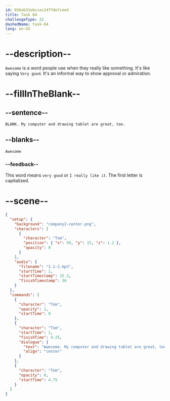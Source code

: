 ```yaml
---
id: 656ab31ebccec247fde7cee4
title: Task 64
challengeType: 22
dashedName: task-64
lang: en-US
---
```


<!--
AUDIO REFERENCE:
Tom: Awesome. My computer and drawing tablet are great, too. 
-->

# --description--

`Awesome` is a word people use when they really like something. It's like saying `Very good`. It's an informal way to show approval or admiration.

# --fillInTheBlank--

## --sentence--

`BLANK. My computer and drawing tablet are great, too.`

## --blanks--

`Awesome`

### --feedback--

This word means `very good` or `I really like it`. The first letter is capitalized.

# --scene--

```json
{
  "setup": {
    "background": "company2-center.png",
    "characters": [
      {
        "character": "Tom",
        "position": { "x": 50, "y": 15, "z": 1.2 },
        "opacity": 0
      }
    ],
    "audio": {
      "filename": "1.1-2.mp3",
      "startTime": 1,
      "startTimestamp": 32.3,
      "finishTimestamp": 36
    }
  },
  "commands": [
    {
      "character": "Tom",
      "opacity": 1,
      "startTime": 0
    },
    {
      "character": "Tom",
      "startTime": 1,
      "finishTime": 4.25,
      "dialogue": {
        "text": "Awesome. My computer and drawing tablet are great, too.",
        "align": "center"
      }
    },
    {
      "character": "Tom",
      "opacity": 0,
      "startTime": 4.75
    }
  ]
}
```
